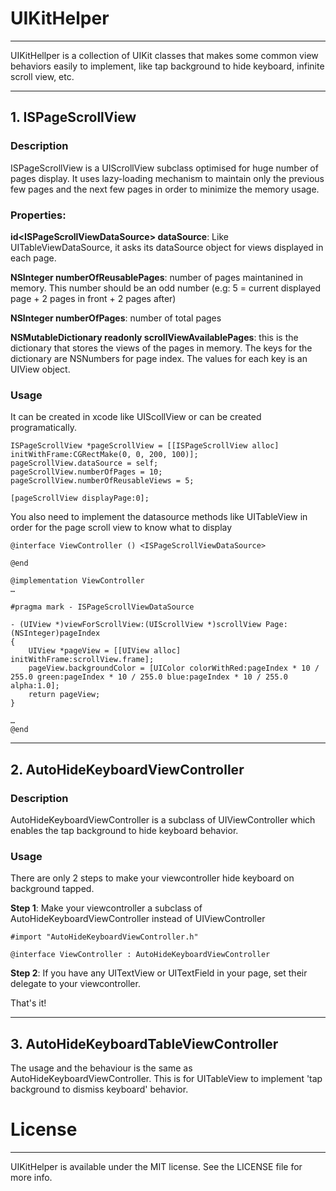# UIKitHelper
***
UIKitHellper is a collection of UIKit classes that makes some common view behaviors easily to implement, like tap background to hide keyboard, infinite scroll view, etc.
 
 
***
## 1. ISPageScrollView

### Description

ISPageScrollView is a UIScrollView subclass optimised for huge number of pages display. It uses lazy-loading mechanism to maintain only the previous few pages and the next few pages in order to minimize the memory usage.

### Properties:

**id\<ISPageScrollViewDataSource> dataSource**: Like UITableViewDataSource, it asks its dataSource object for views displayed in each page.

**NSInteger numberOfReusablePages**: number of pages maintanined in memory. This number should be an odd number (e.g: 5 = current displayed page + 2 pages in front + 2 pages after)

**NSInteger numberOfPages**: number of total pages

**NSMutableDictionary readonly scrollViewAvailablePages**: this is the dictionary that stores the views of the pages in memory. The keys for the dictionary are NSNumbers for page index. The values for each key is an UIView object.

### Usage

It can be created in xcode like UIScollView or can be created programatically.


```
ISPageScrollView *pageScrollView = [[ISPageScrollView alloc] initWithFrame:CGRectMake(0, 0, 200, 100)];
pageScrollView.dataSource = self;
pageScrollView.numberOfPages = 10;
pageScrollView.numberOfReusableViews = 5;

[pageScrollView displayPage:0];

```

You also need to implement the datasource methods like UITableView in order for the page scroll view to know what to display

```
@interface ViewController () <ISPageScrollViewDataSource>

@end

@implementation ViewController
…

#pragma mark - ISPageScrollViewDataSource

- (UIView *)viewForScrollView:(UIScrollView *)scrollView Page:(NSInteger)pageIndex
{
    UIView *pageView = [[UIView alloc] initWithFrame:scrollView.frame];
    pageView.backgroundColor = [UIColor colorWithRed:pageIndex * 10 / 255.0 green:pageIndex * 10 / 255.0 blue:pageIndex * 10 / 255.0 alpha:1.0];
    return pageView;
}

…
@end
```

***
## 2. AutoHideKeyboardViewController

### Description
AutoHideKeyboardViewController is a subclass of UIViewController which enables the tap background to hide keyboard behavior.

### Usage
There are only 2 steps to make your viewcontroller hide keyboard on background tapped.

**Step 1**: Make your viewcontroller a subclass of AutoHideKeyboardViewController instead of UIViewController

	#import "AutoHideKeyboardViewController.h"
	
	@interface ViewController : AutoHideKeyboardViewController
	
**Step 2**: If you have any UITextView or UITextField in your page, set their delegate to your viewcontroller.

That's it!

***
## 3. AutoHideKeyboardTableViewController

The usage and the behaviour is the same as AutoHideKeyboardViewController. This is for UITableView to implement 'tap background to dismiss keyboard' behavior.


# License
---
UIKitHelper is available under the MIT license. See the LICENSE file for more info.